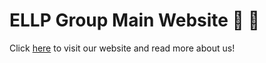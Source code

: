 # ELLP Group Main Website :rocket: :robot:

Click <a href="https://grupoellp.com.br" target="_blank">here</a> to visit our website and read more about us! 
